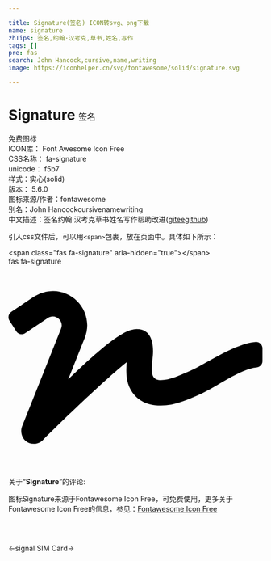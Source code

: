 ```yaml
---

title: Signature(签名) ICON转svg、png下载
name: signature
zhTips: 签名,约翰·汉考克,草书,姓名,写作
tags: []
pre: fas
search: John Hancock,cursive,name,writing
image: https://iconhelper.cn/svg/fontawesome/solid/signature.svg

---
```


# Signature  <small style="font-size: 60%;font-weight: 100">签名</small>


<div class="detail-page">
<p>
<span><span class="badge-success badge">免费图标</span> </span>
<br/>
<span>
ICON库：
<span class="badge-secondary badge">Font Awesome Icon Free</span> 
</span>
<br/>
<span>
CSS名称：
<span class="badge-secondary badge">fa-signature</span> 
</span>
<br/>
<span>
unicode：
<span class="badge-secondary badge">f5b7</span> 
<copy-btn content='f5b7' btn-title=""></copy-btn>
<copy-btn :content='String.fromCodePoint(parseInt("f5b7", 16))' btn-title="复制U"></copy-btn>
</span><br/><span>样式：<span class="badge-light badge">实心(solid)</span></span>
<br/>
<span>
版本：
<span class="badge-secondary badge">5.6.0</span> 
</span>
<br/>
<span>图标来源/作者：<span class="badge-light badge">fontawesome</span></span> 
<br/>
<span>别名：<span class="badge-light badge">John Hancock</span><span class="badge-light badge">cursive</span><span class="badge-light badge">name</span><span class="badge-light badge">writing</span></span><br/><span class="zh-detail">中文描述：<span class="badge-primary badge">签名</span><span class="badge-primary badge">约翰·汉考克</span><span class="badge-primary badge">草书</span><span class="badge-primary badge">姓名</span><span class="badge-primary badge">写作</span><span class="help-link"><span>帮助改进</span>(<a href="https://gitee.com/liuwave/icon-helper/edit/master/json/fontawesome/solid/signature.json" target="_blank" rel="noopener noreferrer">gitee</a><a href="https://github.com/liuwave/icon-helper/edit/master/json/fontawesome/solid/signature.json" target="_blank" rel="noopener noreferrer">github</a></span>)</span><br/>
</p>
</div>
<div class="alert alert-dark">
  <i class="fas fa-signature fa-xs"></i>
  <i class="fas fa-signature fa-sm"></i>
  <i class="fas fa-signature fa-lg"></i>
  <i class="fas fa-signature fa-2x"></i>
  <i class="fas fa-signature fa-3x"></i>
  <i class="fas fa-signature fa-5x"></i>
  <i class="fas fa-signature fa-7x"></i>
</div>
<div>
  <p>引入css文件后，可以用<code>&lt;span&gt;</code>包裹，放在页面中。具体如下所示：    
  </p>
  <div class="alert alert-primary" style="font-size: 14px">
    &lt;span class="fas fa-signature" aria-hidden="true"&gt;&lt;/span&gt;
    <copy-btn content='<span class="fas fa-signature" aria-hidden="true"></span>'></copy-btn>
  </div>
  <div class="alert alert-secondary">
    <i class="fas fa-signature"
    style="font-size: 24px"
    aria-hidden="true"></i> fas fa-signature
    <copy-btn content="fas fa-signature" btn-title="复制图标名称"></copy-btn>
  </div>
</div>
<div id="svg" class="svg-wrap">
<svg xmlns="http://www.w3.org/2000/svg" viewBox="0 0 640 512"><path d="M623.2 192c-51.8 3.5-125.7 54.7-163.1 71.5-29.1 13.1-54.2 24.4-76.1 24.4-22.6 0-26-16.2-21.3-51.9 1.1-8 11.7-79.2-42.7-76.1-25.1 1.5-64.3 24.8-169.5 126L192 182.2c30.4-75.9-53.2-151.5-129.7-102.8L7.4 116.3C0 121-2.2 130.9 2.5 138.4l17.2 27c4.7 7.5 14.6 9.7 22.1 4.9l58-38.9c18.4-11.7 40.7 7.2 32.7 27.1L34.3 404.1C27.5 421 37 448 64 448c8.3 0 16.5-3.2 22.6-9.4 42.2-42.2 154.7-150.7 211.2-195.8-2.2 28.5-2.1 58.9 20.6 83.8 15.3 16.8 37.3 25.3 65.5 25.3 35.6 0 68-14.6 102.3-30 33-14.8 99-62.6 138.4-65.8 8.5-.7 15.2-7.3 15.2-15.8v-32.1c.2-9.1-7.5-16.8-16.6-16.2z"/></svg>
</div>
<detail full-name='fa-signature'></detail>
<div class="icon-detail__container">
<p>关于“<b>Signature</b>”的评论:</p>
</div>
<Vssue title="关于“Signature”的评论" />    
<div><p>图标Signature来源于Fontawesome Icon Free，可免费使用，更多关于  Fontawesome Icon Free的信息，参见：<a target="_blank" href="https://iconhelper.cn/fontawesome.html">Fontawesome Icon Free</a>
</p></div>

<div style="padding:2rem 0 " class="page-nav"><p class="inner"><span class="prev">←<router-link to="/icon/solid/signal.html">signal</router-link></span> <span class="next"><router-link to="/icon/solid/sim-card.html">SIM Card</router-link>→</span></p></div>
